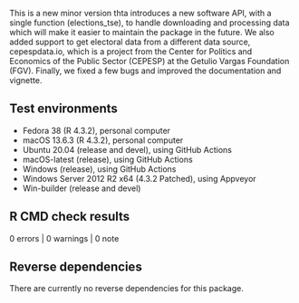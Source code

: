 This is a new minor version thta introduces a new software API, with a single function (elections_tse), to handle downloading and processing data which will make it easier to maintain the package in the future. We also added support to get electoral data from a different data source, cepespdata.io, which is a project from the Center for Politics and Economics of the Public Sector (CEPESP) at the Getulio Vargas Foundation (FGV). Finally, we fixed a few bugs and improved the documentation and vignette.

## Test environments

* Fedora 38 (R 4.3.2), personal computer
* macOS 13.6.3 (R 4.3.2), personal computer
* Ubuntu 20.04 (release and devel), using GitHub Actions
* macOS-latest (release), using GitHub Actions
* Windows (release), using GitHub Actions
* Windows Server 2012 R2 x64 (4.3.2 Patched), using Appveyor
* Win-builder (release and devel)

## R CMD check results

0 errors | 0 warnings | 0 note

## Reverse dependencies

There are currently no reverse dependencies for this package.
